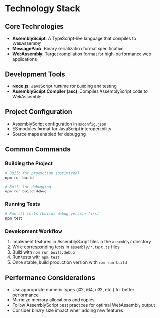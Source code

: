 # Technology Stack

## Core Technologies

- **AssemblyScript**: A TypeScript-like language that compiles to WebAssembly
- **MessagePack**: Binary serialization format specification
- **WebAssembly**: Target compilation format for high-performance web applications

## Development Tools

- **Node.js**: JavaScript runtime for building and testing
- **AssemblyScript Compiler (asc)**: Compiles AssemblyScript code to WebAssembly

## Project Configuration

- AssemblyScript configuration in `asconfig.json`
- ES modules format for JavaScript interoperability
- Source maps enabled for debugging

## Common Commands

### Building the Project

```bash
# Build for production (optimized)
npm run build

# Build for debugging
npm run build:debug
```

### Running Tests

```bash
# Run all tests (builds debug version first)
npm test
```

### Development Workflow

1. Implement features in AssemblyScript files in the `assembly/` directory
2. Write corresponding tests in `assembly/*.test.ts` files
3. Build with `npm run build:debug`
4. Run tests with `npm test`
5. Once stable, build production version with `npm run build`

## Performance Considerations

- Use appropriate numeric types (i32, i64, u32, etc.) for better performance
- Minimize memory allocations and copies
- Follow AssemblyScript best practices for optimal WebAssembly output
- Consider binary size impact when adding new features